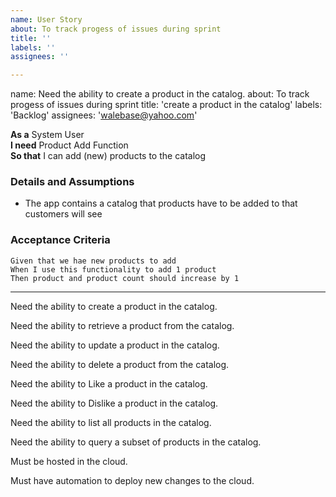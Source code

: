 ```yaml
---
name: User Story
about: To track progess of issues during sprint
title: ''
labels: ''
assignees: ''

---
```


name: Need the ability to create a product in the catalog.
about: To track progess of issues during sprint
title: 'create a product in the catalog'
labels: 'Backlog'
assignees: 'walebase@yahoo.com'


**As a** System User  
 **I need** Product Add Function  
 **So that** I can add (new) products to the catalog  
   
 ### Details and Assumptions
 * The app contains a catalog that products have to be added to that customers will see
   
 ### Acceptance Criteria  
   
 ```gherkin
 Given that we hae new products to add
 When I use this functionality to add 1 product
 Then product and product count should increase by 1
 ```
---
Need the ability to create a product in the catalog.

Need the ability to retrieve a product from the catalog.

Need the ability to update a product in the catalog.

Need the ability to delete a product from the catalog.

Need the ability to Like a product in the catalog.

Need the ability to Dislike a product in the catalog.

Need the ability to list all products in the catalog.

Need the ability to query a subset of products in the catalog.

Must be hosted in the cloud.

Must have automation to deploy new changes to the cloud.
